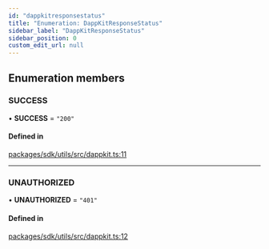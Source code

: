 ```yaml
---
id: "dappkitresponsestatus"
title: "Enumeration: DappKitResponseStatus"
sidebar_label: "DappKitResponseStatus"
sidebar_position: 0
custom_edit_url: null
---
```


## Enumeration members

### SUCCESS

• **SUCCESS** = `"200"`

#### Defined in

[packages/sdk/utils/src/dappkit.ts:11](https://github.com/celo-org/docs/blob/36f0e03d3/celo-monorepo/packages/sdk/utils/src/dappkit.ts#L11)

___

### UNAUTHORIZED

• **UNAUTHORIZED** = `"401"`

#### Defined in

[packages/sdk/utils/src/dappkit.ts:12](https://github.com/celo-org/docs/blob/36f0e03d3/celo-monorepo/packages/sdk/utils/src/dappkit.ts#L12)
